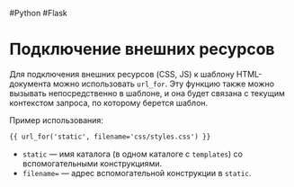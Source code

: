 #Python #Flask

# Подключение внешних ресурсов

Для подключения внешних ресурсов (CSS, JS) к шаблону HTML-документа можно использовать `url_for`. 
Эту функцию также можно вызывать непосредственно в шаблоне, и она будет связана с текущим контекстом запроса, 
по которому берется шаблон.

Пример использования:
```html
{{ url_for('static', filename='css/styles.css') }}
```

- `static` — имя каталога (в одном каталоге с `templates`) со вспомогательными конструкциями.
- `filename=` — адрес вспомогательной конструкции в `static`.



